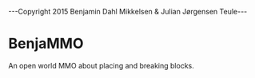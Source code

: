 ---Copyright 2015 Benjamin Dahl Mikkelsen & Julian Jørgensen Teule---

# BenjaMMO
An open world MMO about placing and breaking blocks.
